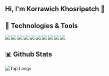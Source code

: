 ## Hi, I'm Korrawich Khosripetch 👋

## :wrench: Technologies & Tools

![](https://img.shields.io/badge/OS-macOS-informational?style=flat&logo=apple&logoColor=white&color=2bbc8a)<!-- apple -->
![](https://img.shields.io/badge/Editor-VS_Code-informational?style=flat&logo=visual-studio-code&logoColor=white&color=2bbc8a)<!-- vscode -->
![](https://img.shields.io/badge/Code-JavaScript-informational?style=flat&logo=javascript&logoColor=white&color=2bbc8a)<!-- javascript -->
![](https://img.shields.io/badge/Code-React-informational?style=flat&logo=react&logoColor=white&color=2bbc8a)<!-- react -->
![](https://img.shields.io/badge/Code-React_Native-informational?style=flat&logo=react&logoColor=white&color=2bbc8a)<!-- reactnative-->
![](https://img.shields.io/badge/Code-Python-informational?style=flat&logo=python&logoColor=white&color=2bbc8a)<!-- python -->
![](https://img.shields.io/badge/Tools-Firebase-informational?style=flat&logo=firebase&logoColor=white&color=2bbc8a)<!-- firebase -->
![](https://img.shields.io/badge/Tools-MongoDB-informational?style=flat&logo=mongodb&logoColor=white&color=2bbc8a)<!-- mongodb -->
![](https://img.shields.io/badge/Code-Java-informational?style=flat&logo=java&logoColor=white&color=2bbc8a)<!-- java -->
![](https://img.shields.io/badge/Tools-Mapbox-informational?style=flat&logo=mapbox&logoColor=white&color=2bbc8a)<!-- mapbox -->

## :bar_chart: Github Stats

![Top Langs](https://github-readme-stats.vercel.app/api/top-langs/?username=knwch&layout=compact&hide=html,css)

<!--
**knwch/knwch** is a ✨ _special_ ✨ repository because its `README.md` (this file) appears on your GitHub profile.

Here are some ideas to get you started:

- 🔭 I’m currently working on ...
- 🌱 I’m currently learning ...
- 👯 I’m looking to collaborate on ...
- 🤔 I’m looking for help with ...
- 💬 Ask me about ...
- 📫 How to reach me: ...
- 😄 Pronouns: ...
- ⚡ Fun fact: ...
-->
